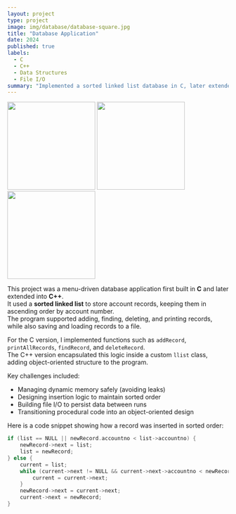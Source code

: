 ```yaml
---
layout: project
type: project
image: img/database/database-square.jpg
title: "Database Application"
date: 2024
published: true
labels:
  - C
  - C++
  - Data Structures
  - File I/O
summary: "Implemented a sorted linked list database in C, later extended into C++ with classes and file persistence."
---
```


<div class="text-center p-4">
  <img width="200px" src="../img/database/database-structure.png" class="img-thumbnail" >
  <img width="200px" src="../img/database/database-ui.png" class="img-thumbnail" >
  <img width="200px" src="../img/database/database-code.png" class="img-thumbnail" >
</div>

This project was a menu-driven database application first built in **C** and later extended into **C++**.  
It used a **sorted linked list** to store account records, keeping them in ascending order by account number.  
The program supported adding, finding, deleting, and printing records, while also saving and loading records to a file.  

For the C version, I implemented functions such as `addRecord`, `printAllRecords`, `findRecord`, and `deleteRecord`.  
The C++ version encapsulated this logic inside a custom `llist` class, adding object-oriented structure to the program.  

Key challenges included:
- Managing dynamic memory safely (avoiding leaks)  
- Designing insertion logic to maintain sorted order  
- Building file I/O to persist data between runs  
- Transitioning procedural code into an object-oriented design  

Here is a code snippet showing how a record was inserted in sorted order:

```cpp
if (list == NULL || newRecord.accountno < list->accountno) {
    newRecord->next = list;
    list = newRecord;
} else {
    current = list;
    while (current->next != NULL && current->next->accountno < newRecord.accountno) {
        current = current->next;
    }
    newRecord->next = current->next;
    current->next = newRecord;
}
